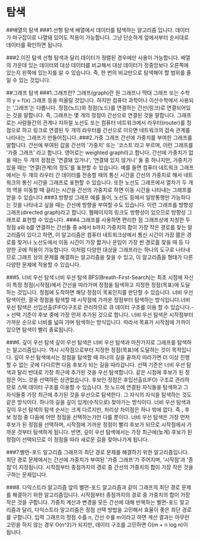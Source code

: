 # 탐색
##배열의 탐색
###1.선형 탐색
배열에서 데이터를 탐색하는 알고리즘 입니다. 데이터가 마구잡이로 나열돼 있어도 적용이 가능합니다. 그냥 단순하게 앞에서부터
순서대로 데이터를 확인하면 됩니다. 

###2.이진 탐색
선형 탐색과 달리 데이터가 정렬된 경우에만 사용이 가능합니다. 배열의 가운데 있는 데이터와 대상 데이터를 비교해서 대상 데이터가
정중앙보다 오른쪽에 있는지 왼쪽에 있는지를 알 수 있습니다. 
즉, 한 번의 비교만으로 탐색해야 할 범위를 줄일 수 있는 것입니다.

##그래프 탐색
###1.그래프란?
그래프(graph)란 원 그래프나 막대 그래프 또는 수학의 y = f(x) 그래프 등을 떠올릴 것입니다. 하지만 컴퓨터
과학이나 이산수학에서 사용되는 '그래프'는 다릅니다.
정점(노드)와 정점(노드)를 연결하는 간선(링크)로 연결되어있는 것을 말합니다.
즉, 그래프는 몇 개의 정점이 간선으로 연결된 것을 말합니다.
그래프로는 사람들간의 관계나 지하철 노선도 또는 컴퓨터 네트워크에서 라우터(router)를 정점으로 하고 링크로 연결된 두 개의 
라우터를 간선으로 이으면 네트워크의 접속 관계를 나타내는 그래프가 만들어집니다.
###2.가중 그래프
간선에 가중치를 부여한 그래프를 말합니다. 간선에 부여된 값을 간선의 '가중치' 또는 '코스트'라고 부르며, 이런 그래프를 '가중 그래프'
라고 합니다. 영어로는 weighted graph라고 합니다. 간선에 가중치가 없을 때는 두 개의 정점은 '연결돼 있거나', '연결돼 있지 않거나' 둘
중 하나지만, 가중치가 있을 때는 '연결(관계)의 정도'를 표현할 수 있습니다.
예를 들면 컴퓨터 네트워크 그래프에서는 두 개의 라우터 간 데이터를 전송할 때의 통신 시간을 간선의 가중치로 해서 네트워크의 통신
시간을 그래프로 표현할 수 있습니다. 또한 노선도 그래프에서 열차가 두 개의 역을 이동할 때 걸리는 시간을 간선의 가중치로 하면
이동 시간을 나타내는 그래프를 얻을 수 있습니다 
###3.방향성 그래프
예를 들어, 노선도 등에서 일방통행만 가능하다는 것을 나타내고 싶을 때는 간선에 방향을 부여할 수도 있습니다. 이런 그래프를 
뱡향성 그래프(directed graph)라고 합니다. 웹페이지의 링크도 방향성이 있으므로 방향성 그래프로 표현할 수 있습니다.
###4.그래프를 사용하면 편리한 점
그래프상에 지정한 두 정점 a와 b를 연결하는 간선들 중 a에서 b까지 가중치의 합이 가장 작은 경로를 찾는 알고리즘이 있다고 하면,
이 알고리즘은 컴퓨터 네트워크상에서 통신 시간이 가장 짦은 경로를 찾거나 노선도에서 이동 시간이 가장 짧거나 운임이 가장 싼
경로를 찾을 때 등 다양한 곳에 적용이 가능합니다. 이처럼 다양한 대상을 그래프라는 하나의 도구로 나타내므로 그래프 상의 문제를 해결하는 
알고리즘을 찾을 수 있고, 이 알고리즘을 형태가 다른 다양한 문제에 적용할 수 있습니다.

###5. 너비 우선 탐색
너비 우선 탐색 BFS(Breath-First-Search)는 최초 시점에 자신이 특정 정점(시작점)에서 간선을 따라가며 정점을 탐색하고 지정한 
정점(목표)에 도달하는 것입니다. 정점에 도착하면 해당 정점이 목표인지를 판단할 수 있습니다. 너비 우선 탐색이란, 결국 정점을
탐색할 때 시작점에 가까운 정점부터 탐색하는 방식입니다.너비 우선 탐색은 선입선출(FIFO)구조로 관리하므로 큐 데이터 구조를 이용
할 수 있습니다.-> 선택 기준이 후보 중에 가장 먼저 추가된 것으로 합니다. 너비 우선 탐색은 시작점부터 가까운 순으로 너비를 넓혀 가며
탐색하는 방식입니다. 따라서 목표가 시작점에 가까이 있으면 탐색이 빨리 종료됩니다. 

###6. 깊이 우선 탐색
깊이 우선 탐색은 너비 우선 탐색과 마찬가지로 그래프를 탐색하는 알고리즘입니다. 역시 시작점으로부터 지정한 정점(목표)에 도달하는
것이 목적입니다. 깊이 우선 탐색에서는 정점을 탐색할 때 하나의 길을 끝까지 따라가면 더 이상 진행할 수 없는 곳에 다다르면
다음 후보가 되는 길을 따라갑니다. 선택 기준은 너비 우선 탐색과 달리 반대로 가장 최근에 추가된 것을 우선 탐색합니다. 같은 시점에
후보가 된 정점은 어느 것을 선택하든 상관없습니다. 후보인 정점은 후입선출(LIFO) 구조로 관리하므로 스택 데이터 구조를 이용할 
수 있습니다. 첫 노드에 연결된 자식들을 탐색하고 그 자식들중 가장 최근에 추가된 것을 우선으로 탐색한다. 그 자식의 자식을 탐색하는
것도 같은 방식이다. 하나의 길을 깊이 있게(수직으로) 찾아가는 방식이다. 너비 우선 탐색과 깊이 우선 탐색의 탐색 순서는 크게
다르지만, 처리상 차이점은 하나 밖에 없다. 즉 , 후보 정점 중 다음에 어떤 정점을 선택하는가만 다를 뿐이다. 
너비 우선 탐색은 가장 먼저 후보가 된 정점을 선택하며, 시작점에 가까운 정점이 빨리 후보가 되므로 시작점에서 가까운 것부터 
탐색하게 됩니다. 반면, 깊이 우선 탐색에서는 가장 최근에(늦게) 후보가 된 정점이 선택되므로 이 정점을 따라 새로운 길을 찾아나가게
됩니다.

###7.벨먼-포드 알고리즘
그래프의 최단 경로 문제를 해결하기 위한 알고리즘입니다. 최단 경로 문제에서는 간선에 가중치가 부여된 '가중 그래프'가
주어지며, '시작점'과 '종점'이 지정됩니다. 시작점부터 종점까지의 경로 중 간선의 가중치의 합이 가장 작은 것을 구하는 문제입니다.

###8. 다익스트라 알고리즘
앞의 벨먼-포드 알고리즘과 같이 그래프의 최단 경로 문제를 해결하기 위한 알고리즘입니다. 시작점부터 종점까지의 경로 중 가중치의
합이 가장 작은 것을 구합니다. 가중치 계산과 변경을 모든 간선에 대해 반복하는 벨먼-포드 알고리즘과 달리, 다익스트라 알고리즘은
정점 선택 방법을 고민해서 효율이 좋은 최단 경로를 구합니다. 입력 그래프의 정점 수를 n, 간선 수를 m이라고 하면 계산 결과는 
아무런 고민을 하지 않는 경우 O(n^2)가 되지만, 데이터 구조를 고민하면 O(m + n log n)이 됩니다. 